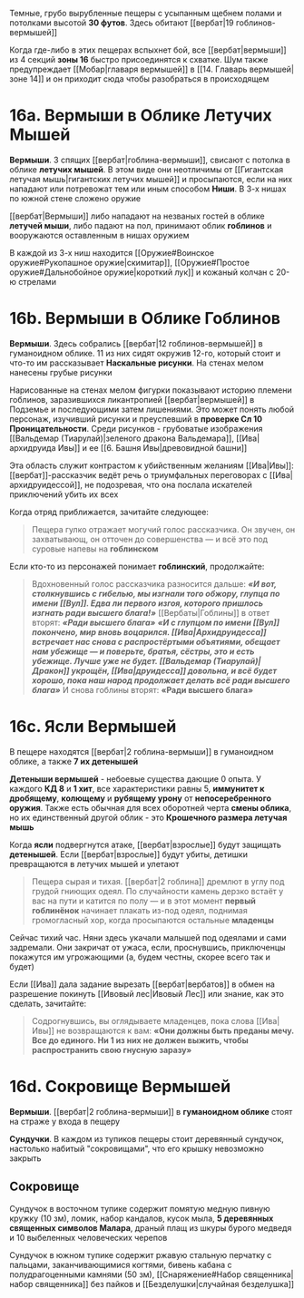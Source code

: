 Темные, грубо вырубленные пещеры с усыпанным щебнем полами и потолками высотой **30 футов**. Здесь обитают [[вербат|19 гоблинов-вермышей]]

Когда где-либо в этих пещерах вспыхнет бой, все [[вербат|вермыши]] из 4 секций **зоны 16** быстро присоединятся к схватке. Шум также предупреждает [[Мобар|главаря вермышей]] в [[14. Главарь вермышей|зоне 14]] и он приходит сюда чтобы разобраться в происходящем

# 16а. Вермыши в Облике Летучих Мышей

**Вермыши**. 3 спящих [[вербат|гоблина-вермыши]], свисают с потолка в облике **летучих мышей**. В этом виде они неотличимы от [[Гигантская летучая мышь|гигантских летучих мышей]] и просыпаются, если на них нападают или потревожат тем или иным способом
**Ниши**. В 3-х нишах по южной стене сложено оружие

[[вербат|Вермыши]] либо нападают на незваных гостей в облике **летучей мыши**, либо падают на пол, принимают облик **гоблинов** и вооружаются оставленным в нишах оружием

В каждой из 3-х ниш находится [[Оружие#Воинское оружие#Рукопашное оружие|скимитар]], [[Оружие#Простое оружие#Дальнобойное оружие|короткий лук]] и кожаный колчан с 20-ю стрелами

# 16b. Вермыши в Облике Гоблинов

**Вермыши**. Здесь собрались [[вербат|12 гоблинов-вермышей]] в гуманоидном облике. 11 из них сидят окружив 12-го, который стоит и что-то им рассказывает
**Наскальные рисунки**. На стенах мелом нанесены грубые рисунки

Нарисованные на стенах мелом фигурки показывают историю племени гоблинов, заразившихся ликантропией [[вербат|вермышей]] в Подземье и последующими затем лишениями. Это может понять любой персонаж, изучивший рисунки и преуспевший в **проверке Сл 10 Проницательности**. Среди рисунков - грубоватые изображения [[Вальдемар (Тиарулай)|зеленого дракона Вальдемара]], [[Ива|архидруида Ивы]] и ее [[6. Башня Ивы|древовидной башни]]

Эта область служит контрастом к убийственным желаниям [[Ива|Ивы]]: [[вербат]]-рассказчик ведёт речь о триумфальных переговорах с [[Ива|архидруидессой]], не подозревая, что она послала искателей приключений убить их всех

Когда отряд приближается, зачитайте следующее:
>Пещера гулко отражает могучий голос рассказчика. Он звучен, он захватывающ, он отточен до совершенства — и всё это под суровые напевы на **гоблинском**

Если кто-то из персонажей понимает **гоблинский**, продолжайте:
>Вдохновенный голос рассказчика разносится дальше:
>***«И вот, столкнувшись с гибелью, мы изгнали того обжору, глупца по имени [[Вул]]. Едва ли первого изгоя, которого пришлось изгнать ради высшего блага!»***
>[[Вербаты|Гоблины]] в ответ вторят: ***«Ради высшего блага»***
>***«И с глупцом по имени [[Вул]] покончено, мир вновь воцарился. [[Ива|Архидруидесса]] встречает нас снова с распростёртыми объятиями, обещает нам убежище — и поверьте, братья, сёстры, это и есть убежище. Лучше уже не будет. [[Вальдемар (Тиарулай)|Дракон]] укрощён, [[Ива|друидесса]] довольна, и всё будет хорошо, пока наш народ продолжает делать всё ради высшего блага»***
>И снова гоблины вторят: **«Ради высшего блага»**

# 16с. Ясли Вермышей

В пещере находятся [[вербат|2 гоблина-вермыши]] в гуманоидном облике, а также **7 их детенышей**

**Детеныши вермышей** - небоевые существа дающие 0 опыта. У каждого **КД 8** и **1 хит**, все характеристики равны 5, **иммунитет к дробящему**, **колющему** и **рубящему урону** от **непосеребренного оружия**. Также есть обычная для всех оборотней черта **смены облика**, но их единственный другой облик - это **Крошечного размера летучая мышь**

Когда **ясли** подвергнутся атаке, [[вербат|взрослые]] будут защищать **детенышей**. Если [[вербат|взрослые]] будут убиты, детишки превращаются в летучих мышей и улетают

>Пещера сырая и тихая. [[вербат|2 гоблина]] дремлют в углу под грудой гниющих одеял. По случайности камень дерзко встаёт у вас на пути и катится по полу — и в этот момент **первый гоблинёнок** начинает плакать из-под одеял, поднимая громогласный хор, когда просыпаются остальные **младенцы**

Сейчас тихий час. Няни здесь укачали малышей под одеялами и сами задремали. Они закричат от ужаса, если, проснувшись, приключенцы покажутся им угрожающими (а, будем честны, скорее всего так и будет)

Если [[Ива]] дала задание вырезать [[вербат|вербатов]] в обмен на разрешение покинуть [[Ивовый лес|Ивовый Лес]] или знание, как это сделать, зачитайте:

>Содрогнувшись, вы оглядываете младенцев, пока слова [[Ива|Ивы]] не возвращаются к вам: **«Они должны быть преданы мечу. Все до единого. Ни 1 из них не должен выжить, чтобы распространить свою гнусную заразу»**

# 16d. Сокровище Вермышей

**Вермыши**. [[вербат|2 гоблина-вермыши]] в **гуманоидном облике** стоят на страже у входа в пещеру

**Сундучки**. В каждом из тупиков пещеры стоит деревянный сундучок, настолько набитый "сокровищами", что его крышку невозможно закрыть

## Сокровище

Сундучок в восточном тупике содержит помятую медную пивную кружку (10 зм), ломик, набор кандалов, кусок мыла, **5 деревянных священных символов Малара**, драный плащ из шкуры бурого медведя и 10 выбеленных человеческих черепов

Сундучок в южном тупике содержит ржавую стальную перчатку с пальцами, заканчивающимися когтями, бивень кабана с полудрагоценными камнями (50 зм), [[Снаряжение#Набор священника|набор священника]] без пайков и [[Безделушки|случайная безделушка]]